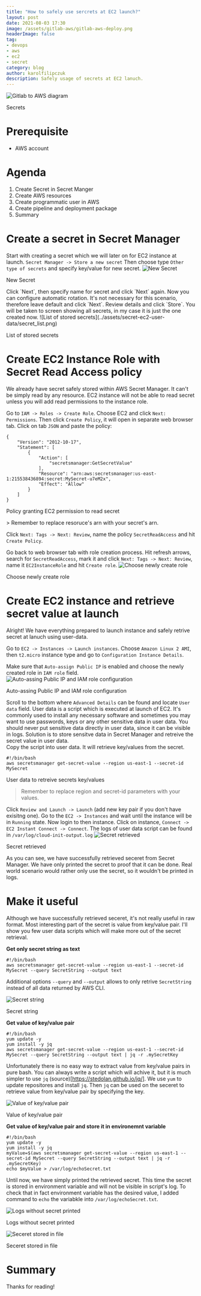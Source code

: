 ```yaml
---
title: "How to safely use sercrets at EC2 launch?"
layout: post
date: 2021-08-03 17:30
image: /assets/gitlab-aws/gitlab-aws-deploy.png
headerImage: false
tag:
- devops
- aws
- ec2
- secret
category: blog
author: karolfilipczuk
description: Safely usage of secrets at EC2 lanuch.
---
```

![Gitlab to AWS diagram](../assets/gitlab-aws/gitlab-aws-deploy.png)
<p class="bottom-caption">Secrets</p>

Prerequisite
============
* AWS account

Agenda
======

1. Create Secret in Secret Manger
2. Create AWS resources
3. Create programmatic user in AWS
4. Create pipeline and deployment package
5. Summary

Create a secret in Secret Manager
=========================
Start with creating a secret which we will later on for EC2 instance at launch.
`Secret Manager -> Store a new secret`
Then choose type `Other type of secrets` and specify key/value for new secret.
![New Secret](../assets/secret-ec2-user-data/new_secret.png)
<p class="bottom-caption">New Secret</p>
Click `Next`, then specify name for secret and click `Next` again.
Now you can configure automatic rotation. It's not necessary for this scenario, therefore leave default and click `Next`. Review details and click `Store`. 
You will be taken to screen showing all secrets, in my case it is just the one created now.
![List of stored secrets](../assets/secret-ec2-user-data/secret_list.png)
<p class="bottom-caption">List of stored secrets</p>

Create EC2 Instance Role with Secret Read Access policy
=========================
We already have secret safely stored within AWS Secret Manager. It can't be simply read by any resource. EC2 instance will not be able to read secret unless you will add read permissions to the instance role. 

Go to `IAM -> Roles -> Create Role`. Choose EC2 and click `Next: Permissions`. 
Then click `Create Policy`, it will open in separate web browser tab.
Click on tab `JSON` and paste the policy:

```
{
    "Version": "2012-10-17",
    "Statement": [
        {
            "Action": [
                "secretsmanager:GetSecretValue"
            ],
            "Resource": "arn:aws:secretsmanager:us-east-1:215538436894:secret:MySecret-u7eM2x",
            "Effect": "Allow"
        }    
    ]
}
```
<p class="bottom-caption">Policy granting EC2 permission to read secret</p>
> Remember to replace resoruce's arn with your secret's arn.

Click `Next: Tags -> Next: Review`, name the policy `SecretReadAccess` and hit `Create Policy`.

Go back to web browser tab with role creation process. Hit refresh arrows, search for `SecretReadAccess`, mark it and click `Next: Tags -> Next: Review`, name it `EC2InstanceRole` and hit `Create role`.
![Choose newly create role](../assets/secret-ec2-user-data/role_policy.png)
<p class="bottom-caption">Choose newly create role</p>

Create EC2 instance and retrieve secret value at launch
=========================
Alright! We have everything prepared to launch instance and safely retrive secret at lanuch using user-data.

Go to `EC2 -> Instances -> Launch instances`. Choose `Amazon Linux 2 AMI`, then `t2.micro` instance type and go to `Configuration Instance Details`.

Make sure that `Auto-assign Public IP` is enabled and choose the newly created role in `IAM role` field.
![Auto-assing Public IP and IAM role configuration](../assets/secret-ec2-user-data/ec2-ip-role.png)
<p class="bottom-caption">Auto-assing Public IP and IAM role configuration</p>

Scroll to the bottom where `Advanced Details` can be found and locate `User data` field. User data is a script which is executed at launch of EC2. It's commonly used to install any necessary software and sometimes you may want to use passwords, keys or any other sensitive data in user data. You should never put sensitive data directly in user data, since it can be visible in logs. Solution is to store sensitve data in Secret Manager and retreive the secret value in user data.
\
Copy the script into user data. It will retrieve key/values from the secret.
```
#!/bin/bash
aws secretsmanager get-secret-value --region us-east-1 --secret-id MySecret
```
<p class="bottom-caption">User data to retreive secrets key/values</p>

> Remember to replace region and secret-id parameters with your values.

Click `Review and Launch -> Launch` (add new key pair if you don't have exisitng one).
Go to the `EC2 -> Instances` and wait until the instance will be in `Running` state.
Now login to then instance. Click on instance, `Connect -> EC2 Instant Connect -> Connect`.
The logs of user data script can be found in `/var/log/cloud-init-output.log`
![Secret retrieved](../assets/secret-ec2-user-data/secret_get_1.png)
<p class="bottom-caption">Secret retrieved</p>

As you can see, we have successfully retrieved seceret from Secret Manager. We have only printed the secret to proof that it can be done. Real world scenario would rather only use the secret, so it wouldn't be printed in logs.

Make it useful
=========================
Although we have successfully retrieved seceret, it's not really useful in raw format. Most interesting part of the secret is value from key/value pair. I'll show you few user data scripts which will make more out of the secret retrieval.

**Get only secret string as text**

```
#!/bin/bash
aws secretsmanager get-secret-value --region us-east-1 --secret-id MySecret --query SecretString --output text
```

Additional options `--query` and `--output` allows to only retrive `SecretString` instead of all data returned by AWS CLI.

![Secret string](../assets/secret-ec2-user-data/secret_get_2.png)
<p class="bottom-caption">Secret string</p>


**Get value of key/value pair**

```
#!/bin/bash
yum update -y
yum install -y jq
aws secretsmanager get-secret-value --region us-east-1 --secret-id MySecret --query SecretString --output text | jq -r .mySecretKey
```

Unfortunately there is no easy way to extract value from key/value pairs in pure bash. You can always write a script which will achive it, but it is much simpler to use `jq` (source)[https://stedolan.github.io/jq/]. We use `yum` to update repositores and install `jq`. Then `jq` can be used on the seceret to retrieve value from key/value pair by specifying the key.

![Value of key/value pair](../assets/secret-ec2-user-data/secret_get_3.png)
<p class="bottom-caption">Value of key/value pair</p>

**Get value of key/value pair and store it in environemnt variable**

```
#!/bin/bash
yum update -y
yum install -y jq
myValue=$(aws secretsmanager get-secret-value --region us-east-1 --secret-id MySecret --query SecretString --output text | jq -r .mySecretKey)
echo $myValue > /var/log/echoSecret.txt
```

Until now, we have simply printed the retrieved secret. This time the secret is stored in environment variable and will not be visible in script's log. To check that in fact environment variable has the desired value, I added command to `echo` the variabkle into `/var/log/echoSecret.txt`.

![Logs without secret printed](../assets/secret-ec2-user-data/secret_get_4_1.png)
<p class="bottom-caption">Logs without secret printed</p>

![Seceret stored in file](../assets/secret-ec2-user-data/secret_get_4_2.png)
<p class="bottom-caption">Seceret stored in file</p>



Summary
====================================


Thanks for reading!